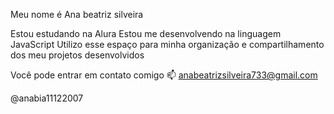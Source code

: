 
 Meu nome é Ana beatriz silveira

Estou estudando na Alura
Estou me desenvolvendo na linguagem JavaScript
Utilizo esse espaço para minha organização e compartilhamento dos meu projetos desenvolvidos

Você pode entrar em contato comigo 📫
anabeatrizsilveira733@gmail.com

@anabia11122007

